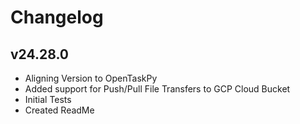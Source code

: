 # Changelog

## v24.28.0

- Aligning Version to OpenTaskPy
- Added support for Push/Pull File Transfers to GCP Cloud Bucket
- Initial Tests
- Created ReadMe
